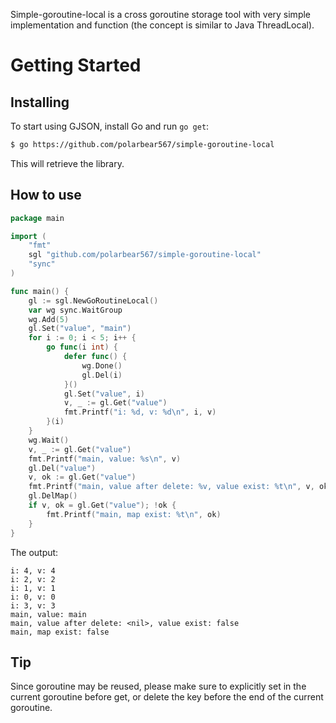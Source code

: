 Simple-goroutine-local is a cross goroutine storage tool with very simple implementation and function (the concept is similar to Java ThreadLocal).

Getting Started
===============

## Installing

To start using GJSON, install Go and run `go get`:

```sh
$ go https://github.com/polarbear567/simple-goroutine-local
```

This will retrieve the library.

## How to use

```go
package main

import (
    "fmt"
    sgl "github.com/polarbear567/simple-goroutine-local"
    "sync"
)

func main() {
    gl := sgl.NewGoRoutineLocal()
    var wg sync.WaitGroup
    wg.Add(5)
    gl.Set("value", "main")
    for i := 0; i < 5; i++ {
        go func(i int) {
            defer func() {
                wg.Done()
                gl.Del(i)
            }()
            gl.Set("value", i)
            v, _ := gl.Get("value")
            fmt.Printf("i: %d, v: %d\n", i, v)
        }(i)
    }
    wg.Wait()
    v, _ := gl.Get("value")
    fmt.Printf("main, value: %s\n", v)
    gl.Del("value")
    v, ok := gl.Get("value")
    fmt.Printf("main, value after delete: %v, value exist: %t\n", v, ok)
    gl.DelMap()
    if v, ok = gl.Get("value"); !ok {
        fmt.Printf("main, map exist: %t\n", ok)
    }
}
```

The output:

```
i: 4, v: 4
i: 2, v: 2
i: 1, v: 1
i: 0, v: 0
i: 3, v: 3
main, value: main
main, value after delete: <nil>, value exist: false
main, map exist: false
```

## Tip
Since goroutine may be reused, please make sure to explicitly set in the current goroutine before get, or delete the key before the end of the current goroutine.

